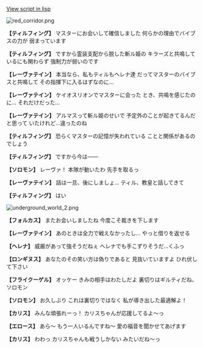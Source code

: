 [View script in lisp](../scripts/100804041.txt)

![red_corridor.png](../images/backgrounds/red_corridor.png)

**【ティルフィング】**
マスターにお会いして確信しました
何らかの理由でバイブスの力が
弱まっています

**【ティルフィング】**
ですから霊装支配から脱した斬ル姫の
キラーズと共鳴しているにも関わらず
強制力が弱いのです

**【レーヴァテイン】**
本当なら、私もティルもヘレナ達
だってマスターのバイブスと共鳴して
その指揮下に入るはずなのに…

**【レーヴァテイン】**
ケイオスリオンでマスターに会った
とき、共鳴を感じたのに…
それだけだった…

**【レーヴァテイン】**
アルマスって斬ル姫のせいで
予定外のことが起きてるんだと思って
いたけれど…違ったのね

**【ティルフィング】**
恐らくマスターの記憶が失われている
ことと関係があるのでしょう

**【ティルフィング】**
ですから今は――

**【ソロモン】**
レーヴァ！
本隊が動いたわ
先手を取るっ

**【レーヴァテイン】**
話は一旦、後にしましょ…
ティル、教皇と話してきて

**【ティルフィング】**
はい

![underground_world_2.png](../images/backgrounds/underground_world_2.png)

**【フォルカス】**
またお会いしましたね
今度こそ裁きを下します

**【レーヴァテイン】**
あのときは全力で戦えなかったし…
やっと借りを返せる

**【ヘレナ】**
威厳があって強そうだねぇ
ヘレナでも手こずりそうだ…くふっ

**【ロンギヌス】**
あなたのその笑い方は偽りであると
見抜いていますよ
ひれ伏して下さい

**【フライクーゲル】**
オッケー
きみの相手はわたしだよ
裏切りはギルティだね、ソロモン

**【ソロモン】**
お久しぶり
これは裏切りではなく
私が導き出した最適解よ！

**【カリス】**
みんな頑張れーっ！
カリスちゃんが応援してるよ～っ

**【エロース】**
あら～
もう一人いるんですね～
愛の福音を聞かせてあげます

**【カリス】**
わわっ
カリスちゃんも戦うしかない
みたいだね～っ